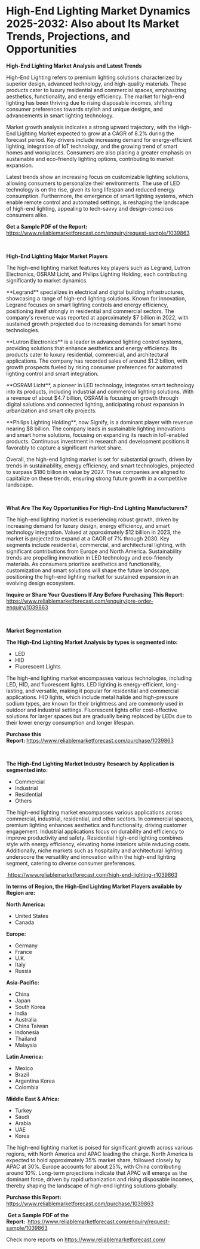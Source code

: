 <p><h1>High-End Lighting Market Dynamics 2025-2032: Also about Its Market Trends, Projections, and Opportunities</h1></p><p><strong>High-End Lighting Market Analysis and Latest Trends</strong></p>
<p><p>High-End Lighting refers to premium lighting solutions characterized by superior design, advanced technology, and high-quality materials. These products cater to luxury residential and commercial spaces, emphasizing aesthetics, functionality, and energy efficiency. The market for high-end lighting has been thriving due to rising disposable incomes, shifting consumer preferences towards stylish and unique designs, and advancements in smart lighting technology.</p><p>Market growth analysis indicates a strong upward trajectory, with the High-End Lighting Market expected to grow at a CAGR of 8.2% during the forecast period. Key drivers include increasing demand for energy-efficient lighting, integration of IoT technology, and the growing trend of smart homes and workplaces. Consumers are also placing a greater emphasis on sustainable and eco-friendly lighting options, contributing to market expansion.</p><p>Latest trends show an increasing focus on customizable lighting solutions, allowing consumers to personalize their environments. The use of LED technology is on the rise, given its long lifespan and reduced energy consumption. Furthermore, the emergence of smart lighting systems, which enable remote control and automated settings, is reshaping the landscape of high-end lighting, appealing to tech-savvy and design-conscious consumers alike.</p></p>
<p><strong>Get a Sample PDF of the Report:&nbsp;</strong> <a href="https://www.reliablemarketforecast.com/enquiry/request-sample/1039863?utm_campaign=3512&utm_medium=2&utm_source=Github&utm_content=ia&utm_term=06042025&utm_id=high-end-lighting">https://www.reliablemarketforecast.com/enquiry/request-sample/1039863</a></p>
<p>&nbsp;</p>
<p><strong>High-End Lighting Major Market Players</strong></p>
<p><p>The high-end lighting market features key players such as Legrand, Lutron Electronics, OSRAM Licht, and Philips Lighting Holding, each contributing significantly to market dynamics.</p><p>**Legrand** specializes in electrical and digital building infrastructures, showcasing a range of high-end lighting solutions. Known for innovation, Legrand focuses on smart lighting controls and energy efficiency, positioning itself strongly in residential and commercial sectors. The company's revenue was reported at approximately $7 billion in 2022, with sustained growth projected due to increasing demands for smart home technologies.</p><p>**Lutron Electronics** is a leader in advanced lighting control systems, providing solutions that enhance aesthetics and energy efficiency. Its products cater to luxury residential, commercial, and architectural applications. The company has recorded sales of around $1.2 billion, with growth prospects fueled by rising consumer preferences for automated lighting control and smart integration.</p><p>**OSRAM Licht**, a pioneer in LED technology, integrates smart technology into its products, including industrial and commercial lighting solutions. With a revenue of about $4.7 billion, OSRAM is focusing on growth through digital solutions and connected lighting, anticipating robust expansion in urbanization and smart city projects.</p><p>**Philips Lighting Holding**, now Signify, is a dominant player with revenue nearing $8 billion. The company leads in sustainable lighting innovations and smart home solutions, focusing on expanding its reach in IoT-enabled products. Continuous investment in research and development positions it favorably to capture a significant market share.</p><p>Overall, the high-end lighting market is set for substantial growth, driven by trends in sustainability, energy efficiency, and smart technologies, projected to surpass $180 billion in value by 2027. These companies are aligned to capitalize on these trends, ensuring strong future growth in a competitive landscape.</p></p>
<p>&nbsp;</p>
<p><strong>What Are The Key Opportunities For High-End Lighting Manufacturers?</strong></p>
<p><p>The high-end lighting market is experiencing robust growth, driven by increasing demand for luxury design, energy efficiency, and smart technology integration. Valued at approximately $12 billion in 2023, the market is projected to expand at a CAGR of 7% through 2030. Key segments include residential, commercial, and architectural lighting, with significant contributions from Europe and North America. Sustainability trends are propelling innovation in LED technology and eco-friendly materials. As consumers prioritize aesthetics and functionality, customization and smart solutions will shape the future landscape, positioning the high-end lighting market for sustained expansion in an evolving design ecosystem.</p></p>
<p><strong>Inquire or Share Your Questions If Any Before Purchasing This Report:</strong> <a href="https://www.reliablemarketforecast.com/enquiry/pre-order-enquiry/1039863?utm_campaign=3512&utm_medium=2&utm_source=Github&utm_content=ia&utm_term=06042025&utm_id=high-end-lighting">https://www.reliablemarketforecast.com/enquiry/pre-order-enquiry/1039863</a></p>
<p>&nbsp;</p>
<p><strong>Market Segmentation</strong></p>
<p><strong>The High-End Lighting Market Analysis by types is segmented into:</strong></p>
<p><ul><li>LED</li><li>HID</li><li>Fluorescent Lights</li></ul></p>
<p><p>The high-end lighting market encompasses various technologies, including LED, HID, and fluorescent lights. LED lighting is energy-efficient, long-lasting, and versatile, making it popular for residential and commercial applications. HID lights, which include metal halide and high-pressure sodium types, are known for their brightness and are commonly used in outdoor and industrial settings. Fluorescent lights offer cost-effective solutions for larger spaces but are gradually being replaced by LEDs due to their lower energy consumption and longer lifespan.</p></p>
<p><strong>Purchase this Report:&nbsp;</strong><a href="https://www.reliablemarketforecast.com/purchase/1039863?utm_campaign=3512&utm_medium=2&utm_source=Github&utm_content=ia&utm_term=06042025&utm_id=high-end-lighting">https://www.reliablemarketforecast.com/purchase/1039863</a></p>
<p>&nbsp;</p>
<p><strong>The High-End Lighting Market Industry Research by Application is segmented into:</strong></p>
<p><ul><li>Commercial</li><li>Industrial</li><li>Residential</li><li>Others</li></ul></p>
<p><p>The high-end lighting market encompasses various applications across commercial, industrial, residential, and other sectors. In commercial spaces, premium lighting enhances aesthetics and functionality, driving customer engagement. Industrial applications focus on durability and efficiency to improve productivity and safety. Residential high-end lighting combines style with energy efficiency, elevating home interiors while reducing costs. Additionally, niche markets such as hospitality and architectural lighting underscore the versatility and innovation within the high-end lighting segment, catering to diverse consumer preferences.</p></p>
<p><a href="https://www.reliablemarketforecast.com/high-end-lighting-r1039863?utm_campaign=3512&utm_medium=2&utm_source=Github&utm_content=ia&utm_term=06042025&utm_id=high-end-lighting">&nbsp;https://www.reliablemarketforecast.com/high-end-lighting-r1039863</a></p>
<p><strong>In terms of Region, the High-End Lighting Market Players available by Region are:</strong></p>
<p>
    <p> <strong> North America: </strong>
        <ul>
            <li>United States</li>
            <li>Canada</li>
        </ul>
        </p> 
    <p> <strong> Europe: </strong>
        <ul>
            <li>Germany</li>
            <li>France</li>
            <li>U.K.</li>
            <li>Italy</li>
            <li>Russia</li>
        </ul>
        </p> 
    <p> <strong> Asia-Pacific: </strong>
        <ul>
            <li>China</li>
            <li>Japan</li>
            <li>South Korea</li>
            <li>India</li>
            <li>Australia</li>
            <li>China Taiwan</li>
            <li>Indonesia</li>
            <li>Thailand</li>
            <li>Malaysia</li>
        </ul>
        </p> 
    <p> <strong> Latin America: </strong>
        <ul>
            <li>Mexico</li>
            <li>Brazil</li>
            <li>Argentina Korea</li>
            <li>Colombia</li>
        </ul>
        </p> 
    <p> <strong> Middle East & Africa: </strong>
        <ul>
            <li>Turkey</li>
            <li>Saudi</li>
            <li>Arabia</li>
            <li>UAE</li>
            <li>Korea</li>
        </ul>
    </p>
    </p>
<p><p>The high-end lighting market is poised for significant growth across various regions, with North America and APAC leading the charge. North America is expected to hold approximately 35% market share, followed closely by APAC at 30%. Europe accounts for about 25%, with China contributing around 10%. Long-term projections indicate that APAC will emerge as the dominant force, driven by rapid urbanization and rising disposable incomes, thereby shaping the landscape of high-end lighting solutions globally.</p></p>
<p><strong>Purchase this Report: </strong><a href="https://www.reliablemarketforecast.com/purchase/1039863?utm_campaign=3512&utm_medium=2&utm_source=Github&utm_content=ia&utm_term=06042025&utm_id=high-end-lighting">https://www.reliablemarketforecast.com/purchase/1039863</a></p>
<p>&nbsp;<strong>Get a Sample PDF of the Report:&nbsp;&nbsp;</strong><a href="https://www.reliablemarketforecast.com/enquiry/request-sample/1039863?utm_campaign=3512&utm_medium=2&utm_source=Github&utm_content=ia&utm_term=06042025&utm_id=high-end-lighting">https://www.reliablemarketforecast.com/enquiry/request-sample/1039863</a></p>
<p><strong></strong></p>
<p>Check more reports on <a href="https://www.reliablemarketforecast.com/?utm_campaign=3512&utm_medium=2&utm_source=Github&utm_content=ia&utm_term=06042025&utm_id=high-end-lighting">https://www.reliablemarketforecast.com/</a></p>